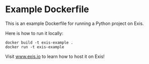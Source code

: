 # Example Dockerfile

This is an example Dockerfile for running a Python project on Exis.

Here is how to run it locally:

    docker build -t exis-example .
    docker run -t exis-example

Visit www.exis.io to learn how to host it on Exis!
